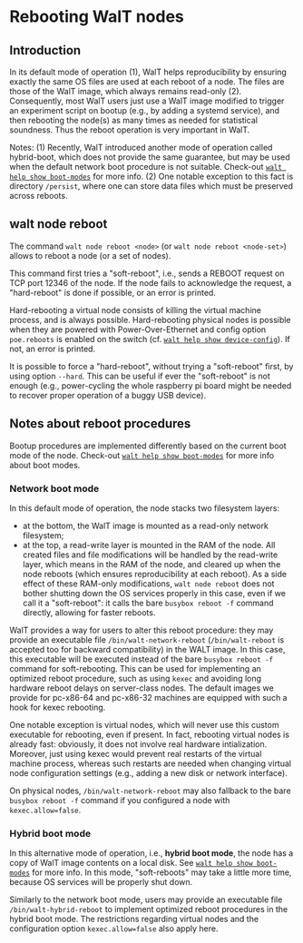 
# Rebooting WalT nodes

## Introduction

In its default mode of operation (1), WalT helps reproducibility by ensuring exactly the same OS files
are used at each reboot of a node. The files are those of the WalT image, which always remains read-only (2).
Consequently, most WalT users just use a WalT image modified to trigger an experiment script on bootup
(e.g., by adding a systemd service), and then rebooting the node(s) as many times as needed for statistical
soundness. Thus the reboot operation is very important in WalT.

Notes:
(1) Recently, WalT introduced another mode of operation called hybrid-boot, which does not provide the same
guarantee, but may be used when the default network boot procedure is not suitable.
Check-out [`walt help show boot-modes`](boot-modes.md) for more info.
(2) One notable exception to this fact is directory `/persist`, where one can store data files which must be
preserved across reboots.


## walt node reboot

The command `walt node reboot <node>` (or `walt node reboot <node-set>`) allows to reboot a node (or a set
of nodes).

This command first tries a "soft-reboot", i.e., sends a REBOOT request on TCP port 12346 of the node.
If the node fails to acknowledge the request, a "hard-reboot" is done if possible, or an error is printed.

Hard-rebooting a virtual node consists of killing the virtual machine process, and is always possible.
Hard-rebooting physical nodes is possible when they are powered with Power-Over-Ethernet and config option
`poe.reboots` is enabled on the switch (cf. [`walt help show device-config`](device-config.md)). If not,
an error is printed.

It is possible to force a "hard-reboot", without trying a "soft-reboot" first, by using option `--hard`.
This can be useful if ever the "soft-reboot" is not enough (e.g., power-cycling the whole raspberry pi
board might be needed to recover proper operation of a buggy USB device).


## Notes about reboot procedures

Bootup procedures are implemented differently based on the current boot mode of the node.
Check-out [`walt help show boot-modes`](boot-modes.md) for more info about boot modes.


### Network boot mode

In this default mode of operation, the node stacks two filesystem layers:
- at the bottom, the WalT image is mounted as a read-only network filesystem;
- at the top, a read-write layer is mounted in the RAM of the node.
All created files and file modifications will be handled by the read-write layer, which means in the RAM
of the node, and cleared up when the node reboots (which ensures reproducibility at each reboot).
As a side effect of these RAM-only modifications, `walt node reboot` does not bother shutting down the
OS services properly in this case, even if we call it a "soft-reboot": it calls the bare
`busybox reboot -f` command directly, allowing for faster reboots.

WalT provides a way for users to alter this reboot procedure: they may provide an executable file
`/bin/walt-network-reboot` (`/bin/walt-reboot` is accepted too for backward compatibility) in the
WALT image. In this case, this executable will be executed instead of the bare `busybox reboot -f`
command for soft-rebooting. This can be used for implementing an optimized reboot procedure, such
as using `kexec` and avoiding long hardware reboot delays on server-class nodes. The default images
we provide for pc-x86-64 and pc-x86-32 machines are equipped with such a hook for kexec rebooting.

One notable exception is virtual nodes, which will never use this custom executable for rebooting,
even if present. In fact, rebooting virtual nodes is already fast: obviously, it does not involve
real hardware intialization. Moreover, just using kexec would prevent real restarts of the virtual
machine process, whereas such restarts are needed when changing virtual node configuration settings
(e.g., adding a new disk or network interface).

On physical nodes, `/bin/walt-network-reboot` may also fallback to the bare `busybox reboot -f`
command if you configured a node with `kexec.allow=false`.


### Hybrid boot mode

In this alternative mode of operation, i.e., **hybrid boot mode**, the node has a copy of WalT image
contents on a local disk. See [`walt help show boot-modes`](boot-modes.md) for more info.
In this mode, "soft-reboots" may take a little more time, because OS services will be properly shut
down.

Similarly to the network boot mode, users may provide an executable file `/bin/walt-hybrid-reboot`
to implement optimized reboot procedures in the hybrid boot mode. The restrictions regarding
virtual nodes and the configuration option `kexec.allow=false` also apply here.
